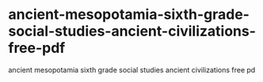 # ancient-mesopotamia-sixth-grade-social-studies-ancient-civilizations-free-pdf
ancient mesopotamia sixth grade social studies ancient civilizations free pd
